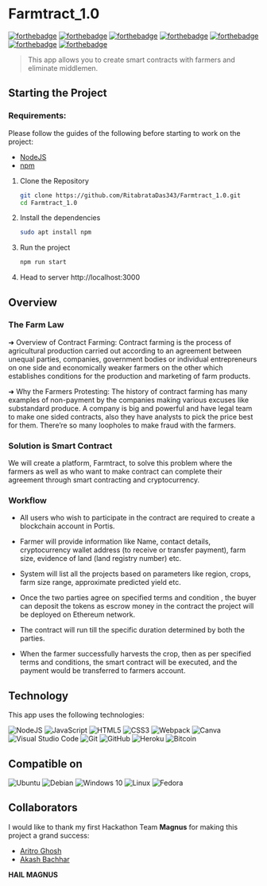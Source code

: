 # Farmtract_1.0

[![forthebadge](https://forthebadge.com/images/badges/made-with-javascript.svg)](https://forthebadge.com)
[![forthebadge](https://forthebadge.com/images/badges/open-source.svg)](https://forthebadge.com)
[![forthebadge](https://forthebadge.com/images/badges/uses-html.svg)](https://forthebadge.com)
[![forthebadge](https://forthebadge.com/images/badges/uses-css.svg)](https://forthebadge.com)
[![forthebadge](https://forthebadge.com/images/badges/uses-js.svg)](https://forthebadge.com)
[![forthebadge](https://forthebadge.com/images/badges/uses-git.svg)](https://forthebadge.com)
[![forthebadge](https://forthebadge.com/images/badges/built-with-love.svg)](https://forthebadge.com)

> This app allows you to create smart contracts with farmers and eliminate middlemen.

## Starting the Project

### Requirements:

Please follow the guides of the following before starting to work on the project:
* [NodeJS](https://nodejs.org/en/download/)
* [npm](https://docs.npmjs.com/cli/install)

1. Clone the Repository

   ```bash
   git clone https://github.com/RitabrataDas343/Farmtract_1.0.git
   cd Farmtract_1.0
   ```
  
2. Install the dependencies

   ```bash
   sudo apt install npm
   ```
   
3. Run the project

   ```bash
   npm run start
   ``` 
4. Head to server http://localhost:3000

## Overview 

### The Farm Law 

➜ Overview of Contract Farming: Contract farming is the process of agricultural production carried out according to an agreement between unequal parties, companies, government bodies or individual entrepreneurs on one side and economically weaker farmers on the other which establishes conditions for the production and marketing of farm products.

➜ Why the Farmers Protesting:  The history of contract farming has many examples of non-payment by the companies making various excuses like substandard produce. A company is big and powerful and have legal team to make one sided contracts, also they have analysts to pick the price best for them.  There’re so many loopholes to make fraud with the farmers.

### Solution is Smart Contract

We will create a platform, Farmtract, to solve this problem where the farmers as well as who want to make contract can complete their agreement through smart contracting and cryptocurrency. 

### Workflow

* All  users  who  wish  to participate in the contract are required to create a blockchain account in Portis.

* Farmer will provide information like Name, contact details, cryptocurrency wallet address (to receive or transfer payment), farm size, evidence of land (land registry number) etc. 

* System will list all the projects based on parameters like region, crops, farm size range, approximate predicted yield etc.

* Once the two parties agree on specified terms and condition , the buyer  can deposit the tokens  as  escrow  money  in the contract the project will be deployed on Ethereum network. 

* The  contract  will   run  till   the  specific  duration determined by both the parties. 

* When the farmer successfully harvests the crop, then as per specified terms and conditions, the smart contract will be executed, and the payment would be transferred to farmers account. 

## Technology 

This app uses the following technologies:

<img alt="NodeJS" src="https://img.shields.io/badge/node.js-%2343853D.svg?style=for-the-badge&logo=node-dot-js&logoColor=white"/> <img alt="JavaScript" src="https://img.shields.io/badge/javascript-%23323330.svg?style=for-the-badge&logo=javascript&logoColor=%23F7DF1E"/> <img alt="HTML5" src="https://img.shields.io/badge/html5-%23E34F26.svg?style=for-the-badge&logo=html5&logoColor=white"/> <img alt="CSS3" src="https://img.shields.io/badge/css3-%231572B6.svg?style=for-the-badge&logo=css3&logoColor=white"/> <img alt="Webpack" src="https://img.shields.io/badge/webpack-%238DD6F9.svg?style=for-the-badge&logo=webpack&logoColor=black" /> <img alt="Canva" src="https://img.shields.io/badge/Canva-%2300C4CC.svg?style=for-the-badge&logo=Canva&logoColor=white"/> <img alt="Visual Studio Code" src="https://img.shields.io/badge/VisualStudioCode-0078d7.svg?style=for-the-badge&logo=visual-studio-code&logoColor=white"/> <img alt="Git" src="https://img.shields.io/badge/git-%23F05033.svg?style=for-the-badge&logo=git&logoColor=white"/> <img alt="GitHub" src="https://img.shields.io/badge/github-%23121011.svg?style=for-the-badge&logo=github&logoColor=white"/> <img alt="Heroku" src="https://img.shields.io/badge/heroku-%23430098.svg?style=for-the-badge&logo=heroku&logoColor=white"/> <img alt="Bitcoin" src="https://img.shields.io/badge/Portis-000000?style=for-the-badge&logo=bitcoin&logoColor=white" />

## Compatible on

<img alt="Ubuntu" src="https://img.shields.io/badge/Ubuntu-E95420?style=for-the-badge&logo=ubuntu&logoColor=white" /> <img alt="Debian" src="https://img.shields.io/badge/Debian-D70A53?style=for-the-badge&logo=debian&logoColor=white" /> <img alt="Windows 10" src="https://img.shields.io/badge/Windows-0078D6?style=for-the-badge&logo=windows&logoColor=white" /> <img alt="Linux" src="https://img.shields.io/badge/Linux-FCC624?style=for-the-badge&logo=linux&logoColor=black"> <img alt="Fedora" src="https://img.shields.io/badge/Fedora-294172?style=for-the-badge&logo=fedora&logoColor=white"> 

## Collaborators

I would like to thank my first Hackathon Team **Magnus** for making this project a grand success:
* [Aritro Ghosh](https://github.com/TheInvincibleLearner)
* [Akash Bachhar](https://github.com/akashbachhar)

**HAIL MAGNUS**
